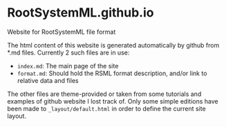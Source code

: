 RootSystemML.github.io
====================

Website for RootSystemML file format

The html content of this website is generated automatically by github from *.md files. Currently 2 such files are in use:
  - `index.md`: The main page of the site
  - `format.md`: Should hold the RSML format description, and/or link to relative data and files

The other files are theme-provided or taken from some tutorials and examples of github website I lost track of. Only some simple editions have been made to `_layout/default.html` in order to define the current site layout. 

